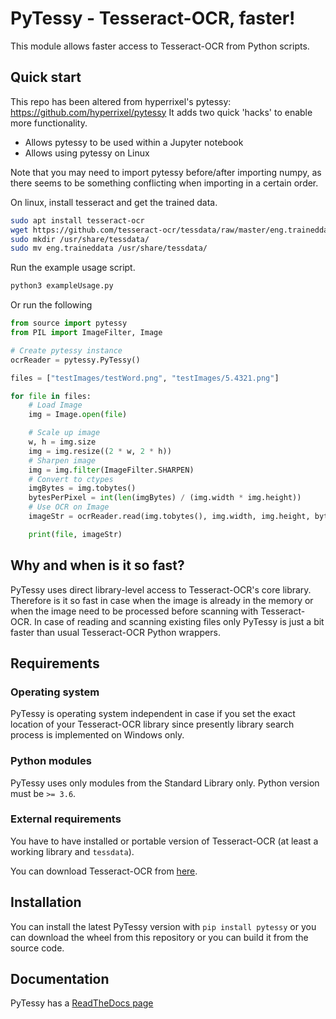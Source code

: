 # PyTessy - Tesseract-OCR, faster!

This module allows faster access to Tesseract-OCR from Python scripts.

## Quick start
This repo has been altered from hyperrixel's pytessy: https://github.com/hyperrixel/pytessy
It adds two quick 'hacks' to enable more functionality.

* Allows pytessy to be used within a Jupyter notebook
* Allows using pytessy on Linux

Note that you may need to import pytessy before/after importing numpy, as there seems to be something conflicting when importing in a certain order.

On linux, install tesseract and get the trained data.
```bash
sudo apt install tesseract-ocr
wget https://github.com/tesseract-ocr/tessdata/raw/master/eng.traineddata
sudo mkdir /usr/share/tessdata/ 
sudo mv eng.traineddata /usr/share/tessdata/
```
Run the example usage script.
```bash
python3 exampleUsage.py
```
Or run the following
```python
from source import pytessy
from PIL import ImageFilter, Image

# Create pytessy instance
ocrReader = pytessy.PyTessy()

files = ["testImages/testWord.png", "testImages/5.4321.png"]

for file in files:
    # Load Image
    img = Image.open(file)

    # Scale up image
    w, h = img.size
    img = img.resize((2 * w, 2 * h))
    # Sharpen image
    img = img.filter(ImageFilter.SHARPEN)
    # Convert to ctypes
    imgBytes = img.tobytes()
    bytesPerPixel = int(len(imgBytes) / (img.width * img.height))
    # Use OCR on Image
    imageStr = ocrReader.read(img.tobytes(), img.width, img.height, bytesPerPixel, raw=True, resolution=600)

    print(file, imageStr)
```

## Why and when is it so fast?

PyTessy uses direct library-level access to Tesseract-OCR's core library. Therefore is it so fast in case when the image is already in the memory or when the image need to be processed before scanning with Tesseract-OCR. In case of reading and scanning existing files only PyTessy is just a bit faster than usual Tesseract-OCR Python wrappers.

## Requirements

### Operating system

PyTessy is operating system independent in case if you set the exact location of your Tesseract-OCR library since presently library search process is implemented on Windows only.

### Python modules

PyTessy uses only modules from the Standard Library only. Python version must be ` >= 3.6 `.

### External requirements

You have to have installed or portable version of Tesseract-OCR (at least a working library and ` tessdata `).

You can download Tesseract-OCR from [here](https://tesseract-ocr.github.io/tessdoc/Downloads).

## Installation

You can install the latest PyTessy version with ` pip install pytessy ` or you can download the wheel from this repository or you can build it from the source code.

## Documentation

PyTessy has a [ReadTheDocs page](https://pytessy.readthedocs.io/)
